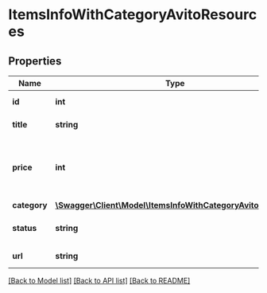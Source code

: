 # ItemsInfoWithCategoryAvitoResources

## Properties
Name | Type | Description | Notes
------------ | ------------- | ------------- | -------------
**id** | **int** | Идентификатор объявления | [optional] 
**title** | **string** | Наименование объявления | [optional] 
**price** | **int** | Цена объявления (null значение означает, что цена не указана) | [optional] 
**category** | [**\Swagger\Client\Model\ItemsInfoWithCategoryAvitoCategory**](ItemsInfoWithCategoryAvitoCategory.md) |  | [optional] 
**status** | **string** | Статус объявления на сайте | [optional] 
**url** | **string** | URL-адрес объявления | [optional] 

[[Back to Model list]](../../README.md#documentation-for-models) [[Back to API list]](../../README.md#documentation-for-api-endpoints) [[Back to README]](../../README.md)

